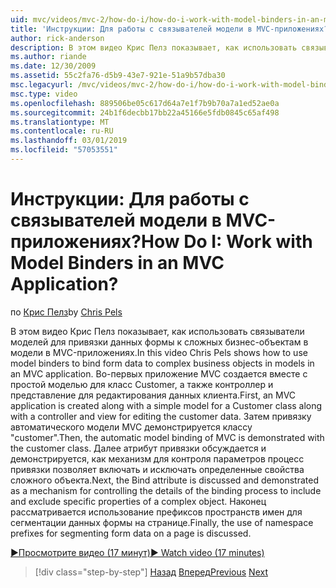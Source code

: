 ```yaml
---
uid: mvc/videos/mvc-2/how-do-i/how-do-i-work-with-model-binders-in-an-mvc-application
title: 'Инструкции: Для работы с связывателей модели в MVC-приложениях? | Документы Майкрософт'
author: rick-anderson
description: В этом видео Крис Пелз показывает, как использовать связыватели моделей для привязки данных формы к сложных бизнес-объектам в модели в MVC-приложениях. Во-первых, applicat MVC...
ms.author: riande
ms.date: 12/30/2009
ms.assetid: 55c2fa76-d5b9-43e7-921e-51a9b57dba30
msc.legacyurl: /mvc/videos/mvc-2/how-do-i/how-do-i-work-with-model-binders-in-an-mvc-application
msc.type: video
ms.openlocfilehash: 889506be05c617d64a7e1f7b9b70a7a1ed52ae0a
ms.sourcegitcommit: 24b1f6decbb17bb22a45166e5fdb0845c65af498
ms.translationtype: MT
ms.contentlocale: ru-RU
ms.lasthandoff: 03/01/2019
ms.locfileid: "57053551"
---
```

<a name="how-do-i-work-with-model-binders-in-an-mvc-application"></a><span data-ttu-id="f8802-105">Инструкции: Для работы с связывателей модели в MVC-приложениях?</span><span class="sxs-lookup"><span data-stu-id="f8802-105">How Do I: Work with Model Binders in an MVC Application?</span></span>
====================
<span data-ttu-id="f8802-106">по [Крис Пелз](https://twitter.com/chrispels)</span><span class="sxs-lookup"><span data-stu-id="f8802-106">by [Chris Pels](https://twitter.com/chrispels)</span></span>

<span data-ttu-id="f8802-107">В этом видео Крис Пелз показывает, как использовать связыватели моделей для привязки данных формы к сложных бизнес-объектам в модели в MVC-приложениях.</span><span class="sxs-lookup"><span data-stu-id="f8802-107">In this video Chris Pels shows how to use model binders to bind form data to complex business objects in models in an MVC application.</span></span> <span data-ttu-id="f8802-108">Во-первых приложение MVC создается вместе с простой моделью для класс Customer, а также контроллер и представление для редактирования данных клиента.</span><span class="sxs-lookup"><span data-stu-id="f8802-108">First, an MVC application is created along with a simple model for a Customer class along with a controller and view for editing the customer data.</span></span> <span data-ttu-id="f8802-109">Затем привязку автоматического модели MVC демонстрируется классу "customer".</span><span class="sxs-lookup"><span data-stu-id="f8802-109">Then, the automatic model binding of MVC is demonstrated with the customer class.</span></span> <span data-ttu-id="f8802-110">Далее атрибут привязки обсуждается и демонстрируется, как механизм для контроля параметров процесс привязки позволяет включать и исключать определенные свойства сложного объекта.</span><span class="sxs-lookup"><span data-stu-id="f8802-110">Next, the Bind attribute is discussed and demonstrated as a mechanism for controlling the details of the binding process to include and exclude specific properties of a complex object.</span></span> <span data-ttu-id="f8802-111">Наконец рассматривается использование префиксов пространств имен для сегментации данных формы на странице.</span><span class="sxs-lookup"><span data-stu-id="f8802-111">Finally, the use of namespace prefixes for segmenting form data on a page is discussed.</span></span>

[<span data-ttu-id="f8802-112">&#9654;Просмотрите видео (17 минут)</span><span class="sxs-lookup"><span data-stu-id="f8802-112">&#9654; Watch video (17 minutes)</span></span>](https://channel9.msdn.com/Blogs/ASP-NET-Site-Videos/how-do-i-work-with-model-binders-in-an-mvc-application)

> [!div class="step-by-step"]
> <span data-ttu-id="f8802-113">[Назад](how-do-i-create-a-custom-html-helper-for-an-mvc-application.md)
> [Вперед](how-do-i-use-httpverbs-attributes-in-an-mvc-application.md)</span><span class="sxs-lookup"><span data-stu-id="f8802-113">[Previous](how-do-i-create-a-custom-html-helper-for-an-mvc-application.md)
[Next](how-do-i-use-httpverbs-attributes-in-an-mvc-application.md)</span></span>
